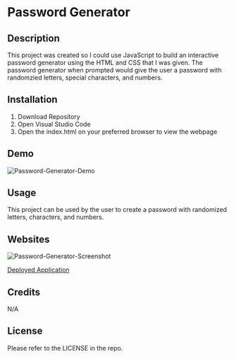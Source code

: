 # Password Generator 

## Description 

This project was created so I could use JavaScript to build an interactive password generator using the HTML and CSS that I was given. The password generator when prompted would give the user a password with randomzied letters, special characters, and numbers. 


## Installation 

1. Download Repository
2. Open Visual Studio Code 
3. Open the index.html on your preferred browser to view the webpage

## Demo 


![Password-Generator-Demo](https://github.com/kimberlie901/Protect-the-Password/blob/main/Assets/03-javascript-homework-demo.png) 

## Usage 

This project can be used by the user to create a password with 
randomized letters, characters, and numbers.   

## Websites 

![Password-Generator-Screenshot](https://github.com/kimberlie901/Protect-the-Password/blob/main/Assets/Screenshot%202023-03-17%20at%2010.07.08%20PM.png)

[Deployed Application](https://kimberlie901.github.io/Protect-the-Password/) 

## Credits 

N/A

## License

Please refer to the LICENSE in the repo.  
